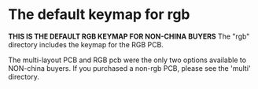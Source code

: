 # The default keymap for rgb

**THIS IS THE DEFAULT RGB KEYMAP FOR NON-CHINA BUYERS**
The "rgb" directory includes the keymap for the RGB PCB.

The multi-layout PCB and RGB pcb were the only two options available to NON-china buyers.
If you purchased a non-rgb PCB, please see the 'multi' directory.